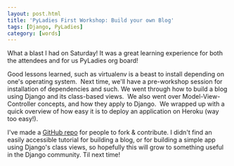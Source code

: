 ```yaml
---
layout: post.html
title: 'PyLadies First Workshop: Build your own Blog'
tags: [Django, PyLadies]
category: [words]
---
```


What a blast I had on Saturday! It was a great learning experience for both the attendees and for us PyLadies org board!  

Good lessons learned, such as virtualenv is a beast to install depending on one's operating system.  Next time, we'll have a pre-workshop session for installation of dependencies and such. We went through how to build a blog using Django and its class-based views.  We also went over Model-View-Controller concepts, and how they apply to Django.  We wrapped up with a quick overview of how easy it is to deploy an application on Heroku (way too easy!). 

I've made a [GitHub repo][repo] for people to fork & contribute. I didn't find an easily accessible tutorial for building a blog, or for building a simple app using Django's class views, so hopefully this will grow to something useful in the Django community. Til next time!
 
[repo]: https://github.com/econchick/PyLadiesBYOBlog "PyLadies Build your own Blog"